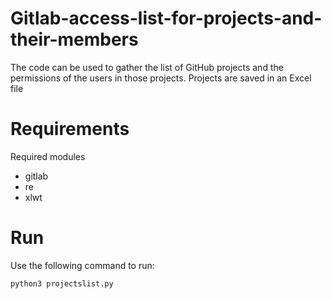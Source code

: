 # Gitlab-access-list-for-projects-and-their-members

The code can be used to gather the list of GitHub projects and the permissions of the users in those projects.
Projects are saved in an Excel file

# Requirements
Required modules

* gitlab
* re
* xlwt


# Run
Use the following command to run:

<code>python3 projectslist.py</code>
